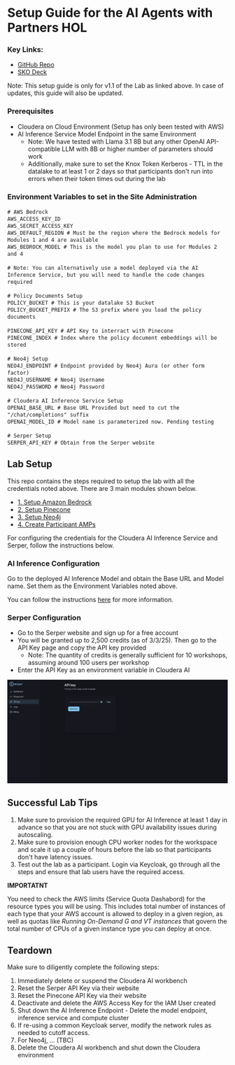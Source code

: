 # Setup Guide for the AI Agents with Partners HOL

### Key Links:
- [GitHub Repo](https://github.com/shreshtab/ai-agents-hol-cai/tree/v1.1.0)
- [SKO Deck](https://docs.google.com/presentation/d/1_-HRgb4PiycIPvH6YiAETImpGhvSE9bjEHCKwfZxE6Y/edit#slide=id.g32053a21050_0_0)

Note: This setup guide is only for v1.1 of the Lab as linked above. In case of updates, this guide will also be updated.

### Prerequisites
- Cloudera on Cloud Environment (Setup has only been tested with AWS)
- AI Inference Service Model Endpoint in the same Environment
    - Note: We have tested with Llama 3.1 8B but any other OpenAI API-compatible LLM with 8B or higher number of parameters should work
    - Additionally, make sure to set the Knox Token Kerberos - TTL in the datalake to at least 1 or 2 days so that participants don't run into errors when their token times out during the lab

### Environment Variables to set in the Site Administration

```
# AWS Bedrock
AWS_ACCESS_KEY_ID
AWS_SECRET_ACCESS_KEY
AWS_DEFAULT_REGION # Must be the region where the Bedrock models for Modules 1 and 4 are available
AWS_BEDROCK_MODEL # This is the model you plan to use for Modules 2 and 4

# Note: You can alternatively use a model deployed via the AI Inference Service, but you will need to handle the code changes required

# Policy Documents Setup
POLICY_BUCKET # This is your datalake S3 Bucket
POLICY_BUCKET_PREFIX # The S3 prefix where you load the policy documents

PINECONE_API_KEY # API Key to interract with Pinecone
PINECONE_INDEX # Index where the policy document embeddings will be stored

# Neo4j Setup
NEO4J_ENDPOINT # Endpoint provided by Neo4j Aura (or other form factor)
NEO4J_USERNAME # Neo4j Username
NEO4J_PASSWORD # Neo4j Password

# Cloudera AI Inference Service Setup
OPENAI_BASE_URL # Base URL Provided but need to cut the "/chat/completions" suffix
OPENAI_MODEL_ID # Model name is parameterized now. Pending testing

# Serper Setup
SERPER_API_KEY # Obtain from the Serper website
```

## Lab Setup

This repo contains the steps required to setup the lab with all the credentials noted above. There are 3 main modules shown below.
  - [1. Setup Amazon Bedrock](1_bedrock_setup/README.md)
  - [2. Setup Pinecone](2_pinecone_setup/README.md)
  - [3. Setup Neo4j](3_neo4j_setup/README.md)
  - [4. Create Participant AMPs](4_participant_amps/README.md)

For configuring the credentials for the Cloudera AI Inference Service and Serper, follow the instructions below.


### AI Inference Configuration

Go to the deployed AI Inference Model and obtain the Base URL and Model name. Set them as the Environment Variables noted above.

You can follow the instructions [here](https://community.cloudera.com/t5/Community-Articles/Fully-Private-Agents-with-Cloudera-s-AI-Inference-Service/ta-p/400799) for more information.

### Serper Configuration

- Go to the Serper website and sign up for a free account
- You will be granted up to 2,500 credits (as of 3/3/25). Then go to the API Key page and copy the API key provided
    - Note: The quantity of credits is generally sufficient for 10 workshops, assuming around 100 users per workshop
- Enter the API Key as an environment variable in Cloudera AI

![Serper Key](./img/serper-key.png)

## Successful Lab Tips

1. Make sure to provision the required GPU for AI Inference at least 1 day in advance so that you are not stuck with GPU availability issues during autoscaling.
2. Make sure to provision enough CPU worker nodes for the workspace and scale it up a couple of hours before the lab so that participants don't have latency issues.
3. Test out the lab as a participant. Login via Keycloak, go through all the steps and ensure that lab users have the required access.

**IMPORTATNT** 

You need to check the AWS limits (Service Quota Dashabord) for the resource types you will be using. This includes total number of instances of each type that your AWS account is allowed to deploy in a given region, as well as quotas like _Running On-Demand G and VT instances_ that govern the total number of CPUs of a given instance type you can deploy at once.

## Teardown

Make sure to diligently complete the following steps:
1. Immediately delete or suspend the Cloudera AI workbench
2. Reset the Serper API Key via their website
3. Reset the Pinecone API Key via their website
4. Deactivate and delete the AWS Access Key for the IAM User created
5. Shut down the AI Inference Endpoint - Delete the model endpoint, inference service and compute cluster
6. If re-using a common Keycloak server, modify the network rules as needed to cutoff access.
7. For Neo4j, … (TBC)
8. Delete the Cloudera AI workbench and shut down the Cloudera environment
